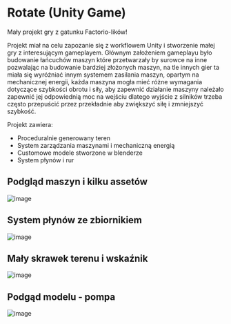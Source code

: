 # Rotate (Unity Game)

Mały projekt gry z gatunku Factorio-lików! 

Projekt miał na celu zapozanie się z workflowem Unity i stworzenie małej gry z interesującym gameplayem. 
Głównym założeniem gameplayu było budowanie łańcuchów maszyn które przetwarzały by surowce na inne pozwalając 
na budowanie bardziej złożonych maszyn, na tle innych gier ta miała się wyróżniać innym systemem zasilania maszyn, 
opartym na mechanicznej energii, każda maszyna mogła mieć różne wymagania dotyczące szybkości obrotu i siły, aby zapewnić 
działanie maszyny należało zapewnić jej odpowiednią moc na wejściu dlatego wyjście z silników trzeba często przepuścić przez 
przekładnie aby zwiększyć siłę i zmniejszyć szybkość.    

Projekt zawiera:
* Proceduralnie generowany teren
* System zarządzania maszynami i mechaniczną energią
* Customowe modele stworzone w blenderze
* System płynów i rur

## Podgląd maszyn i kilku assetów
![image](https://user-images.githubusercontent.com/49908210/227921297-06454adf-1344-49e8-9136-c4ca1e035810.png)

## System płynów ze zbiornikiem
![image](https://user-images.githubusercontent.com/49908210/227921362-d87d7990-c765-4d9c-9c37-34aeb0931030.png)

## Mały skrawek terenu i wskaźnik
![image](https://user-images.githubusercontent.com/49908210/227921440-1ea2ffa8-0d73-4c45-8d7f-d9d637918e13.png)

## Podgąd modelu - pompa
![image](https://user-images.githubusercontent.com/49908210/227921650-a2b8df07-6ee0-4a32-9013-7d4cbf458c5f.png)
